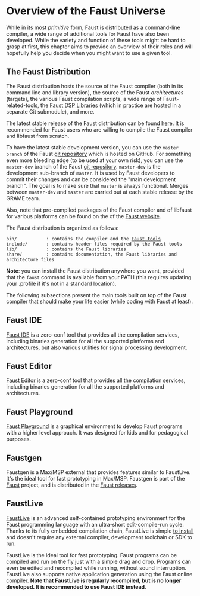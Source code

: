 # Overview of the Faust Universe

While in its most *primitive* form, Faust is distributed as a command-line compiler, a wide range of additional tools for Faust have also been developed. While the variety and function of these tools might be hard to grasp at first, this chapter aims to provide an overview of their roles and will hopefully help you decide when you might want to use a given tool.

<!-- TODO: it'd be nice to have some kind of figure here summarizing everything the various Faust branches should appear in this figure: we want something as complete as possible. -->

## The Faust Distribution

The Faust distribution hosts the source of the Faust compiler (both in its command line and library version), the source of the Faust *architectures* (targets), the various Faust compilation scripts, a wide range of Faust-related-tools, the [Faust DSP Libraries](https://faustlibraries.grame.fr) (which in practice are hosted in a separate Git submodule), and more.

The latest stable release of the Faust distribution can be found [here](https://github.com/grame-cncm/faust/releases). It is recommended for Faust users who are willing to compile the Faust compiler and libfaust from scratch.

To have the latest stable development version, you can use the `master branch` of the Faust [git repository](https://github.com/grame-cncm/faust/tree/master) which is hosted on GitHub. For something even more bleeding edge (to be used at your own risk), you can use the `master-dev` branch of the Faust [git repository](https://github.com/grame-cncm/faust/tree/master-dev).
`master-dev` is the development sub-branch of `master`. It is used by Faust developers to commit their changes and can be considered the "main development branch". The goal is to make sure that `master` is always functional. Merges between `master-dev` and `master` are carried out at each stable release by the GRAME team.

Also, note that pre-compiled packages of the Faust compiler and of libfaust for various platforms can be found on the of the [Faust website](https://faust.grame.fr).

The Faust distribution is organized as follows:

<pre><code class="hljs markdown">bin/           : contains the compiler and the <a href="../tools">Faust tools</a>
include/       : contains header files required by the Faust tools
lib/           : contains the Faust libraries
share/         : contains documentation, the Faust libraries and architecture files</code></pre>

**Note**: you can install the Faust distribution anywhere you want, provided that the `faust` command is available from your PATH (this requires updating your .profile if it's not in a standard location). 

The following subsections present the main tools built on top of the Faust compiler that should make your life easier (while coding with Faust at least).

## Faust IDE

[Faust IDE](https://faustide.grame.fr) is a zero-conf tool that provides all the compilation services, including binaries generation for all the supported platforms and architectures, but also various utilities for signal processing development.

## Faust Editor

 [Faust Editor](https://fausteditor.grame.fr) is a zero-conf tool that provides all the compilation services, including binaries generation for all the supported platforms and architectures.

## Faust Playground

[Faust Playground](https://faustplayground.grame.fr) is a graphical environment to develop Faust programs with a higher level approach. It was designed for kids and for pedagogical purposes.

## Faustgen

Faustgen is a Max/MSP external that provides features similar to FaustLive. It's the ideal tool for fast prototyping in Max/MSP. Faustgen is part of the [Faust](https://github.com/grame-cncm/faust) project, and is distributed in the [Faust releases](https://github.com/grame-cncm/faust/releases).

## FaustLive

[FaustLive](https://github.com/grame-cncm/faustlive) is an advanced self-contained prototyping environment for the Faust programming language with an ultra-short edit-compile-run cycle. Thanks to its fully embedded compilation chain, FaustLive is simple [to install](https://github.com/grame-cncm/faustlive/releases) and doesn't require any external compiler, development toolchain or SDK to run.

FaustLive is the ideal tool for fast prototyping. Faust programs can be compiled and run on the fly just with a simple drag and drop. Programs can even be edited and recompiled while running, without sound interruption. FaustLive also supports native application generation using the Faust online compiler. **Note that FaustLive is regularly recompiled, but is no longer developed. It is recommended to use Faust IDE instead**.  
